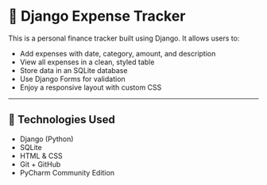 # 💸 Django Expense Tracker

This is a personal finance tracker built using Django. It allows users to:

- Add expenses with date, category, amount, and description  
- View all expenses in a clean, styled table  
- Store data in an SQLite database  
- Use Django Forms for validation  
- Enjoy a responsive layout with custom CSS  

---

## 🔧 Technologies Used

- Django (Python)  
- SQLite  
- HTML & CSS  
- Git + GitHub  
- PyCharm Community Edition  

